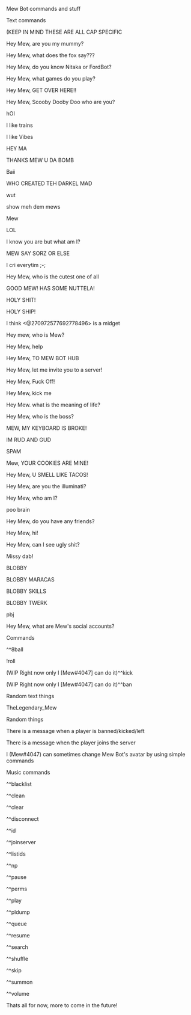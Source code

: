 
Mew Bot commands and stuff


Text commands


(KEEP IN MIND THESE ARE ALL CAP SPECIFIC


Hey Mew, are you my mummy?

Hey Mew, what does the fox say???

Hey Mew, do you know Nitaka or FordBot?

Hey Mew, what games do you play?

Hey Mew, GET OVER HERE!!

Hey Mew, Scooby Dooby Doo who are you?

hOI

I like trains

I like Vibes

HEY MA

THANKS MEW U DA BOMB

Baii

WHO CREATED TEH DARKEL MAD

wut

show meh dem mews

Mew

LOL

I know you are but what am I?

MEW SAY SORZ OR ELSE

I cri everytim ;-;

Hey Mew, who is the cutest one of all

GOOD MEW! HAS SOME NUTTELA!

HOLY SHIT!

HOLY SHIP!

I think <@270972577692778496> is a midget

Hey mew, who is Mew?

Hey Mew, help

Hey Mew, TO MEW BOT HUB

Hey Mew, let me invite you to a server!

Hey Mew, Fuck Off!

Hey Mew, kick me

Hey Mew. what is the meaning of life?

Hey Mew, who is the boss?

MEW, MY KEYBOARD IS BROKE!

IM RUD AND GUD

SPAM

Mew, YOUR COOKIES ARE MINE!

Hey Mew, U SMELL LIKE TACOS!

Hey Mew, are you the illuminati?

Hey Mew, who am I?

poo brain

Hey Mew, do you have any friends?

Hey Mew, hi!

Hey Mew, can I see ugly shit?

Missy dab!

BLOBBY

BLOBBY MARACAS

BLOBBY SKILLS

BLOBBY TWERK

pbj

Hey Mew, what are Mew's social accounts?


Commands


^^8ball

!roll

(WIP Right now only I [Mew#4047] can do it)^^kick

(WIP Right now only I [Mew#4047] can do it)^^ban


Random text things


TheLegendary_Mew


Random things


There is a message when a player is banned/kicked/left

There is a message when the player joins the server

I (Mew#4047) can sometimes change Mew Bot's avatar by using simple commands


Music commands


^^blacklist

^^clean

^^clear

^^disconnect

^^id

^^joinserver

^^listids

^^np

^^pause

^^perms

^^play

^^pldump

^^queue

^^resume

^^search

^^shuffle

^^skip

^^summon

^^volume


Thats all for now, more to come in the future!
